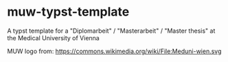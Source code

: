 # muw-typst-template
A typst template for a "Diplomarbeit" / "Masterarbeit" / "Master thesis" at the Medical University of Vienna

MUW logo from: <https://commons.wikimedia.org/wiki/File:Meduni-wien.svg>
